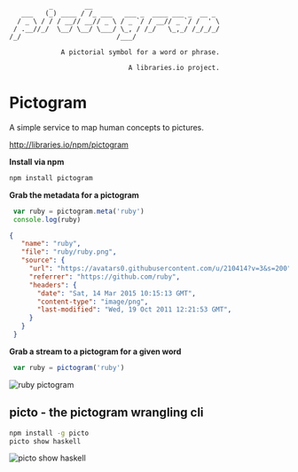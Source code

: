 
              _        __
       ___   (_) ____ / /_ ___   ___ _  ____ ___ _  __ _
      / _ \ / / / __// __// _ \ / _ `/ / __// _ `/ /  ' \
     / .__//_/  \__/ \__/ \___/ \_, / /_/   \_,_/ /_/_/_/
    /_/                        /___/

                 A pictorial symbol for a word or phrase.

                                  A libraries.io project.


# Pictogram

A simple service to map human concepts to pictures.

http://libraries.io/npm/pictogram

**Install via npm**
```sh
npm install pictogram
```

**Grab the metadata for a pictogram**

```js
 var ruby = pictogram.meta('ruby')
 console.log(ruby)
```

```json
{
   "name": "ruby",
   "file": "ruby/ruby.png",
   "source": {
     "url": "https://avatars0.githubusercontent.com/u/210414?v=3&s=200",
     "referrer": "https://github.com/ruby",
     "headers": {
       "date": "Sat, 14 Mar 2015 10:15:13 GMT",
       "content-type": "image/png",
       "last-modified": "Wed, 19 Oct 2011 12:21:53 GMT",
     }
   }
 }
```

**Grab a stream to a pictogram for a given word**

```js
 var ruby = pictogram('ruby')
```
![ruby pictogram](https://avatars0.githubusercontent.com/u/210414?v=3&s=200)


## picto - the pictogram wrangling cli

```sh
npm install -g picto
picto show haskell
```

![picto show haskell](https://cloud.githubusercontent.com/assets/58871/6697281/78d00dbe-cce7-11e4-9399-7ff7095be34d.png)
